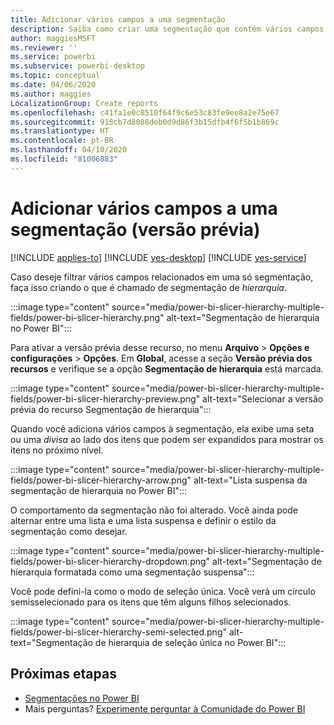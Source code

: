 ```yaml
---
title: Adicionar vários campos a uma segmentação
description: Saiba como criar uma segmentação que contém vários campos em uma hierarquia.
author: maggiesMSFT
ms.reviewer: ''
ms.service: powerbi
ms.subservice: powerbi-desktop
ms.topic: conceptual
ms.date: 04/06/2020
ms.author: maggies
LocalizationGroup: Create reports
ms.openlocfilehash: c41fa1e0c8510f64f9c6e53c83fe9ee8a2e75e67
ms.sourcegitcommit: 915cb7d8088deb0d9d86f3b15dfb4f6f5b1b869c
ms.translationtype: HT
ms.contentlocale: pt-BR
ms.lasthandoff: 04/10/2020
ms.locfileid: "81006883"
---
```

# <a name="add-multiple-fields-to-a-slicer-preview"></a>Adicionar vários campos a uma segmentação (versão prévia)

[!INCLUDE [applies-to](../includes/applies-to.md)] [!INCLUDE [yes-desktop](../includes/yes-desktop.md)] [!INCLUDE [yes-service](../includes/yes-service.md)]

Caso deseje filtrar vários campos relacionados em uma só segmentação, faça isso criando o que é chamado de segmentação de *hierarquia*. 

:::image type="content" source="media/power-bi-slicer-hierarchy-multiple-fields/power-bi-slicer-hierarchy.png" alt-text="Segmentação de hierarquia no Power BI":::

Para ativar a versão prévia desse recurso, no menu **Arquivo** > **Opções e configurações** > **Opções**. Em **Global**, acesse a seção **Versão prévia dos recursos** e verifique se a opção **Segmentação de hierarquia** está marcada.

:::image type="content" source="media/power-bi-slicer-hierarchy-multiple-fields/power-bi-slicer-hierarchy-preview.png" alt-text="Selecionar a versão prévia do recurso Segmentação de hierarquia":::

Quando você adiciona vários campos à segmentação, ela exibe uma seta ou uma *divisa* ao lado dos itens que podem ser expandidos para mostrar os itens no próximo nível.

:::image type="content" source="media/power-bi-slicer-hierarchy-multiple-fields/power-bi-slicer-hierarchy-arrow.png" alt-text="Lista suspensa da segmentação de hierarquia no Power BI":::
 
O comportamento da segmentação não foi alterado. Você ainda pode alternar entre uma lista e uma lista suspensa e definir o estilo da segmentação como desejar.

:::image type="content" source="media/power-bi-slicer-hierarchy-multiple-fields/power-bi-slicer-hierarchy-dropdown.png" alt-text="Segmentação de hierarquia formatada como uma segmentação suspensa":::
 
Você pode defini-la como o modo de seleção única. Você verá um círculo semisselecionado para os itens que têm alguns filhos selecionados.
 
:::image type="content" source="media/power-bi-slicer-hierarchy-multiple-fields/power-bi-slicer-hierarchy-semi-selected.png" alt-text="Segmentação de hierarquia de seleção única no Power BI":::

## <a name="next-steps"></a>Próximas etapas

- [Segmentações no Power BI](../visuals/power-bi-visualization-slicers.md)
- Mais perguntas? [Experimente perguntar à Comunidade do Power BI](https://community.powerbi.com/)